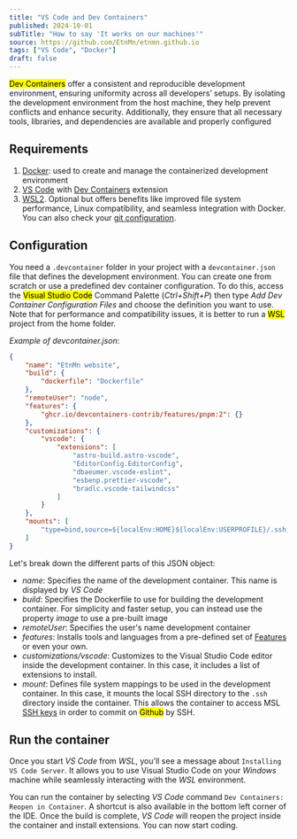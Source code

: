 ```yaml
---
title: "VS Code and Dev Containers"
published: 2024-10-01
subTitle: "How to say 'It works on our machines'"
source: https://github.com/EtnMn/etnmn.github.io
tags: ["VS Code", "Docker"]
draft: false
---
```


<mark>Dev Containers</mark> offer a consistent and reproducible development environment, ensuring uniformity across all developers’ setups. By isolating the development environment from the host machine, they help prevent conflicts and enhance security. Additionally, they ensure that all necessary tools, libraries, and dependencies are available and properly configured

## Requirements

1. [Docker](https://docs.docker.com/desktop/install/windows-install/): used to create and manage the containerized development environment
2. [VS Code](https://code.visualstudio.com/download) with [Dev Containers](https://marketplace.visualstudio.com/items?itemName=ms-vscode-remote.remote-containers) extension
3. [WSL2](https://learn.microsoft.com/en-us/windows/wsl/install). Optional but offers benefits like improved file system performance, Linux compatibility, and seamless integration with Docker. You can also check your [git configuration](https://learn.microsoft.com/en-us/windows/wsl/tutorials/wsl-git).

## Configuration

You need a `.devcontainer` folder in your project with a `devcontainer.json` file that defines the development environment. You can create one from scratch or use a predefined dev container configuration. To do this, access the <mark>Visual Studio Code</mark> Command Palette (_Ctrl+Shift+P_) then type _Add Dev Container Configuration Files_ and choose the definition you want to use. Note that for performance and compatibility issues, it is better to run a <mark>WSL</mark> project from the home folder.

_Example of devcontainer.json_:

```json
{
    "name": "EtnMn website",
    "build": {
        "dockerfile": "Dockerfile"
    },
    "remoteUser": "node",
    "features": {
        "ghcr.io/devcontainers-contrib/features/pnpm:2": {}
    },
    "customizations": {
        "vscode": {
            "extensions": [
                "astro-build.astro-vscode",
                "EditorConfig.EditorConfig",
                "dbaeumer.vscode-eslint",
                "esbenp.prettier-vscode",
                "bradlc.vscode-tailwindcss"
            ]
        }
    },
    "mounts": [
        "type=bind,source=${localEnv:HOME}${localEnv:USERPROFILE}/.ssh,target=/home/node/.ssh,readonly"
    ]
}
```

Let's break down the different parts of this JSON object:

- _name_: Specifies the name of the development container. This name is displayed by _VS Code_
- _build_: Specifies the Dockerfile to use for building the development container. For simplicity and faster setup, you can instead use the property _image_ to use a pre-built image
- _remoteUser_: Specifies the user's name development container
- _features_: Installs tools and languages from a pre-defined set of [Features](https://github.com/devcontainers/features) or even your own.
- _customizations/vscode_: Customizes to the Visual Studio Code editor inside the development container. In this case, it includes a list of extensions to install.
- _mount_: Defines file system mappings to be used in the development container. In this case, it mounts the local SSH directory to the `.ssh` directory inside the container. This allows the container to access MSL [SSH keys](https://logfetch.com/git-ssh-keys/) in order to commit on <mark>Github</mark> by SSH.

## Run the container

Once you start _VS Code_ from _WSL_, you'll see a message about `Installing VS Code Server`. It allows you to use Visual Studio Code on your _Windows_ machine while seamlessly interacting with the _WSL_ environment.

You can run the container by selecting _VS Code_ command `Dev Containers: Reopen in Container`. A shortcut is also available in the bottom left corner of the IDE. Once the build is complete, _VS Code_ will reopen the project inside the container and install extensions. You can now start coding.
